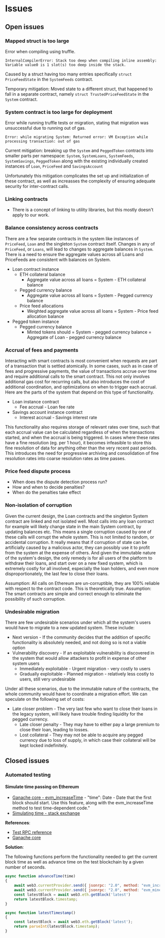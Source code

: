 # Issues

## Open issues

### Mapped struct is too large

Error when compiling using truffle.

`InternalCompilerError: Stack too deep when compiling inline assembly: Variable value0 is 1 slot(s) too deep inside the stack.`

Caused by a struct having too many entries specifically `struct PriceFeedState` in the `SystemFeeds` contract.

Temporary mitigation: Moved state to a different struct, that happened to fall in a separate contract, namely `struct TrustedPriceFeedState` in the `System` contract.

### System contract is too large for deployment

Error while running truffle tests or migration, stating that migration was unsuccessful due to running out of gas.

`Error: while migrating System: Returned error: VM Exception while processing transaction: out of gas`

Current mitigation: breaking up the `System` and `PeggedToken` contracts into smaller parts per namespace: `System`, `SystemLoans`, `SystemFeeds`, `SystemSavings`, `PeggedToken` along with the existing individually created instances of `Loan`, `PriceFeed` and `SavingsAccount`

Unfortunately this mitigation complicates the set up and initialization of these contract, as well as increasses the complexity of ensuring adequate security for inter-contract calls.

### Linking contracts

- There is a concept of linking to utility libraries, but this mostly doesn't apply to our work.

### Balance consistency across contracts

There are a few separate contracts in the system like instances of `PriceFeed`, `Loan` and the singleton `System` contract itself. Changes in any of `PriceFeed`, or `Loans`, will lead to changes to aggregate balances in `System`. There is a need to ensure the aggregate values across all Loans and PriceFeeds are consistent with balances on System.

- Loan contract instance
  - ETH collateral balance
    - Aggregate value across all loans = System - ETH collateral balance
  - Pegged currency balance
    - Aggregate value across all loans = System - Pegged currency balance
  - Price feed allocations
    - Weighted aggregate value across all loans = System - Price feed allocation balance
- Pegged token instance
  - Pegged currency balance
    - Minted tokens should = System - pegged currency balance = Aggregate of Loan - pegged currency balance

### Accrual of fees and payments

Interacting with smart contracts is most convenient when requests are part of a transaction that is settled atomically. In some cases, such as in case of fees and progressive payments, the value of transactions accrue over time and require additional calls to the smart contract. This not only involves additional gas cost for recurring calls, but also introduces the cost of additional coordination, and optimizations on when to trigger each accrual. Here are the parts of the system that depend on this type of functionality.

- Loan instance contract
  - Fee accrual - Loan fee rate
- Savings account instance contract
  - Interest accrual - Savings interest rate

This functionality also requires storage of relevant rates over time, such that each accrual value can be calculated regardless of when the transactions started, and when the accrual is being triggered. In cases where these rates have a fine resolution (eg. per 1 hour), it becomes infeasible to store this fine resolution of data for anything other than the very recent past periods. This introduces the need for progressive archiving and consolidation of fine resolution rates into coarse resolution rates as time passes.

### Price feed dispute process

- When does the dispute detection process run?
- How and when to decide penalties?
- When do the penalties take effect

### Non-isolation of corruption

Given the current design, the Loan contracts and the singleton System contract are linked and not isolated well. Most calls into any loan contract for example will likely change state in the main System contract, by updating balances etc. This means a single corruption caused by one of these calls will corrupt the whole system. This is not limited to random, or accidental corruption. It really means that if corruption of state can be artificially caused by a malicious actor, they can possibly use it to profit from the system at the expense of others. And given the immutable nature of the system's design, the only remedy is for all users of the platform to withdraw their loans, and start over on a new fixed system, which is extremely costly for all involved, especially the loan holders, and even more disproportionately, the last few to close their loans.

Assumption: All calls on Ethereum are un-corruptible, they are 100% reliable with respect to the contract code. This is theoretically true.
Assumption: The smart contracts are simple and correct enough to eliminate the possibility of such corruption.

### Undesirable migration

There are few undesirable scenarios under which all the system's users would have to migrate to a new updated system. These include:

- Next version - If the community decides that the addition of specific functionality is absolutely needed, and not doing so is not a viable option
- Vulnerability discovery - If an exploitable vulnerability is discovered in the system that would allow attackers to profit in expense of other system users
  - Immediately exploitable - Urgent migration - very costly to users
  - Gradually exploitable - Planned migration - relatively less costly to users, still very undesirable

Under all these scenarios, due to the immutable nature of the contracts, the whole community would have to coordinate a migration effort. We can speculate on the following set of costs:

- Late closer problem - The very last few who want to close their loans in the legacy system, will likely have trouble finding liquidity for the pegged currency.
  - Late closer penalty - They may have to either pay a large premium to close their loan, leading to losses.
  - Lost collateral - They may not be able to acquire any pegged currency due to loss of supply, in which case their collateral will be kept locked indefinitely.

## Closed issues

### Automated testing

#### Simulate time passing on Ethereum

- [Ganache core - evm_increaseTime](https://github.com/trufflesuite/ganache-core) - "time": Date - Date that the first block should start. Use this feature, along with the evm_increaseTime method to test time-dependent code."
- [Simulating time - stack exchange](https://ethereum.stackexchange.com/questions/15755/simulating-the-passage-of-time-with-testrpc)

**References**:

- [Test RPC reference](https://docs.nethereum.com/en/latest/ethereum-and-clients/test-rpc/)
- [Ganache core](https://github.com/trufflesuite/ganache-core)

**Solution**:

The following functions perform the functionality needed to get the current block time as well as advance time on the test blockchain by a given number of seconds.

```JavaScript
async function advanceTime(time)
{
    await web3.currentProvider.send({ jsonrpc: "2.0", method: "evm_increaseTime", params: [time], id: new Date().getTime()}, (err1) => { if (err1) return reject(err1) } )
    await web3.currentProvider.send({ jsonrpc: "2.0", method: "evm_mine", id: new Date().getTime()}, (err1) => { if (err1) return reject(err1) } )
    const latestBlock = await web3.eth.getBlock('latest')
    return latestBlock.timestamp;
}

async function latestTimestamp()
{
    const latestBlock = await web3.eth.getBlock('latest');
    return parseInt(latestBlock.timestamp);
}
```
